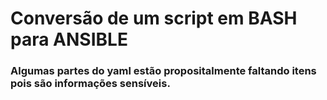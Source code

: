 # Conversão de um script em BASH para ANSIBLE
### Algumas partes do yaml estão propositalmente faltando itens pois são informações sensíveis.
